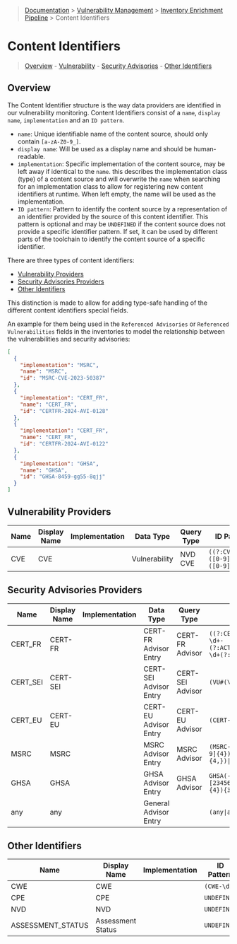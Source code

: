 > [Documentation](../../README.md) >
> [Vulnerability Management](../vulnerability-management.md) >
> [Inventory Enrichment Pipeline](inventory-enrichment-pipeline.md) >
> Content Identifiers

# Content Identifiers

> [Overview](#overview) -
> [Vulnerability](#vulnerability-providers) -
> [Security Advisories](#security-advisories-providers) -
> [Other Identifiers](#other-identifiers)

## Overview

The Content Identifier structure is the way data providers are identified in our vulnerability monitoring.
Content Identifiers consist of a `name`, `display name`, `implementation` and an `ID pattern`.

- `name`: Unique identifiable name of the content source, should only contain `[a-zA-Z0-9_]`.
- `display name`: Will be used as a display name and should be human-readable.
- `implementation`: Specific implementation of the content source, may be left away if identical to the `name`.
  this describes the implementation class (type) of a content source and will overwrite the `name` when searching for an
  implementation class to allow for registering new content identifiers at runtime.
  When left empty, the name will be used as the implementation.
- `ID pattern`: Pattern to identify the content source by a representation of an identifier provided by the source of
  this content identifier.
  This pattern is optional and may be `UNDEFINED` if the content source does not provide a specific identifier pattern.
  If set, it can be used by different parts of the toolchain to identify the content source of a specific identifier.

There are three types of content identifiers:

- [Vulnerability Providers](#vulnerability-providers)
- [Security Advisories Providers](#security-advisories-providers)
- [Other Identifiers](#other-identifiers)

This distinction is made to allow for adding type-safe handling of the different content identifiers special fields.

An example for them being used in the `Referenced Advisories` or `Referenced Vulnerabilities` fields in the inventories
to model the relationship between the vulnerabilities and security advisories:

```json
[
  {
    "implementation": "MSRC",
    "name": "MSRC",
    "id": "MSRC-CVE-2023-50387"
  },
  {
    "implementation": "CERT_FR",
    "name": "CERT_FR",
    "id": "CERTFR-2024-AVI-0128"
  },
  {
    "implementation": "CERT_FR",
    "name": "CERT_FR",
    "id": "CERTFR-2024-AVI-0122"
  },
  {
    "implementation": "GHSA",
    "name": "GHSA",
    "id": "GHSA-8459-gg55-8qjj"
  }
]
```

## Vulnerability Providers

| Name | Display Name | Implementation | Data Type     | Query Type | ID Pattern                                         | Comment |
|------|--------------|----------------|---------------|------------|----------------------------------------------------|---------|
| CVE  | CVE          |                | Vulnerability | NVD CVE    | <code>((?:CVE\|CAN)-([0-9]{4})-([0-9]{4,}))</code> |         |

## Security Advisories Providers

| Name     | Display Name | Implementation | Data Type              | Query Type       | ID Pattern                                                                 | Comment                                                                   |
|----------|--------------|----------------|------------------------|------------------|----------------------------------------------------------------------------|---------------------------------------------------------------------------|
| CERT_FR  | CERT-FR      |                | CERT-FR Advisor Entry  | CERT-FR Advisor  | <code>((?:CERT-?FR\|CERTA)-\d+-(?:ACT\|AVI\|ALE\|INF)-\d+(?:-\d+)?)</code> |                                                                           |
| CERT_SEI | CERT-SEI     |                | CERT-SEI Advisor Entry | CERT-SEI Advisor | <code>(VU#(\d+))</code>                                                    |                                                                           |
| CERT_EU  | CERT-EU      |                | CERT-EU Advisor Entry  | CERT-EU Advisor  | <code>(CERT-EU-(\d+))</code>                                               |                                                                           |
| MSRC     | MSRC         |                | MSRC Advisor Entry     | MSRC Advisor     | <code>(MSRC-(?:CVE\|CAN)-([0-9]{4})-([0-9]{4,})\|ADV(\d+))</code>          |                                                                           |
| GHSA     | GHSA         |                | GHSA Advisor Entry     | GHSA Advisor     | <code>GHSA(-[23456789cfghjmpqrvwx]{4}){3}</code>                           | <a href="https://github.com/github/advisory-database">Pattern source</a>. |
| any      | any          |                | General Advisor Entry  |                  | <code>(any\|all)</code>                                                    |                                                                           |

## Other Identifiers

| Name              | Display Name      | Implementation | ID Pattern             | Comment |
|-------------------|-------------------|----------------|------------------------|---------|
| CWE               | CWE               |                | <code>(CWE-\d+)</code> |         |
| CPE               | CPE               |                | <code>UNDEFINED</code> |         |
| NVD               | NVD               |                | <code>UNDEFINED</code> |         |
| ASSESSMENT_STATUS | Assessment Status |                | <code>UNDEFINED</code> |         |

